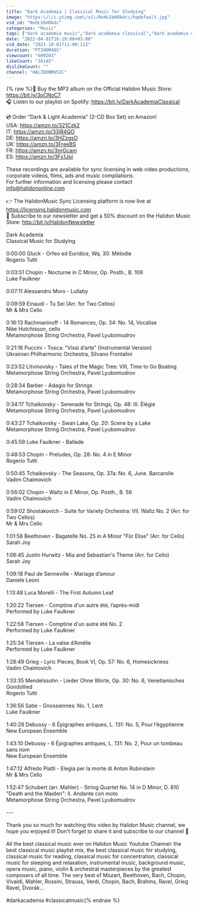 ```yaml
---
title: "Dark Academia | Classical Music for Studying"
image: "https:\/\/i.ytimg.com\/vi\/NxHLSbHOkdc\/hqdefault.jpg"
vid_id: "NxHLSbHOkdc"
categories: "Music"
tags: ["dark academia music","dark academia classical","dark academia classical music"]
date: "2022-04-01T16:19:08+03:00"
vid_date: "2021-10-01T11:00:11Z"
duration: "PT2H6M46S"
viewcount: "609203"
likeCount: "16145"
dislikeCount: ""
channel: "HALIDONMUSIC"
---
```

{% raw %}🎵 Buy the MP3 album on the Official Halidon Music Store: <a rel="nofollow" target="blank" href="https://bit.ly/3oCNoC7">https://bit.ly/3oCNoC7</a><br />🎧 Listen to our playlist on Spotify: <a rel="nofollow" target="blank" href="https://bit.ly/DarkAcademiaClassical">https://bit.ly/DarkAcademiaClassical</a><br /><br />💿 Order &quot;Dark &amp; Light Academia&quot; (2-CD Box Set) on Amazon! <br />USA: <a rel="nofollow" target="blank" href="https://amzn.to/321Czk2">https://amzn.to/321Czk2</a><br />IT: <a rel="nofollow" target="blank" href="https://amzn.to/33jR4QO">https://amzn.to/33jR4QO</a><br />DE: <a rel="nofollow" target="blank" href="https://amzn.to/3HZzgsO">https://amzn.to/3HZzgsO</a><br />UK: <a rel="nofollow" target="blank" href="https://amzn.to/3FreeBS">https://amzn.to/3FreeBS</a><br />FR: <a rel="nofollow" target="blank" href="https://amzn.to/3nrGcam">https://amzn.to/3nrGcam</a><br />ES: <a rel="nofollow" target="blank" href="https://amzn.to/3Fs1JpI">https://amzn.to/3Fs1JpI</a><br /><br />These recordings are available for sync licensing in web video productions, corporate videos, films, ads and music compilations. <br />For further information and licensing please contact info@halidononline.com<br /><br />👉 The HalidonMusic Sync Licensing platform is now live at <a rel="nofollow" target="blank" href="https://licensing.halidonmusic.com">https://licensing.halidonmusic.com</a><br />📧  Subscribe to our newsletter and get a 50% discount on the Halidon Music Store: <a rel="nofollow" target="blank" href="http://bit.ly/HalidonNewsletter">http://bit.ly/HalidonNewsletter</a><br /><br />Dark Academia<br />Classical Music for Studying<br /><br />0:00:00 Gluck - Orfeo ed Euridice, Wq. 30: Mélodie<br />Rogerio Tutti<br /><br />0:03:51 Chopin - Nocturne in C Minor, Op. Posth., B. 108<br />Luke Faulkner<br /><br />0:07:11 Alessandro Moro - Lullaby<br /><br />0:09:59 Einaudi - Tu Sei (Arr. for Two Cellos)<br />Mr &amp; Mrs Cello<br /><br />0:16:13 Rachmaninoff - 14 Romances, Op. 34: No. 14, Vocalise<br />Nike Hutchisson, cello<br />Metamorphose String Orchestra, Pavel Lyubomudrov<br /><br />0:21:16 Puccini - Tosca: &quot;Vissi d’arte&quot; (Instrumental Version)<br />Ukrainian Philharmonic Orchestra, Silvano Frontalini<br /><br />0:23:52 Litvinovsky - Tales of the Magic Tree: VIII, Time to Go Boating<br />Metamorphose String Orchestra, Pavel Lyubomudrov<br /><br />0:28:34 Barber - Adagio for Strings<br />Metamorphose String Orchestra, Pavel Lyubomudrov<br /><br />0:34:17 Tchaikovsky - Serenade for Strings, Op. 48: III. Élégie<br />Metamorphose String Orchestra, Pavel Lyubomudrov<br /><br />0:43:27 Tchaikovsky - Swan Lake, Op. 20: Scene by a Lake<br />Metamorphose String Orchestra, Pavel Lyubomudrov<br /><br />0:45:59 Luke Faulkner - Ballade <br /><br />0:48:53 Chopin - Preludes, Op. 28: No. 4 in E Minor<br />Rogerio Tutti<br /><br />0:50:45 Tchaikovsky - The Seasons, Op. 37a: No. 6, June. Barcarolle<br />Vadim Chaimovich<br /><br />0:56:02 Chopin - Waltz in E Minor, Op. Posth., B. 56<br />Vadim Chaimovich<br /><br />0:59:02 Shostakovich - Suite for Variety Orchestra: VII. Waltz No. 2 (Arr. for Two Cellos)<br />Mr &amp; Mrs Cello<br /><br />1:01:58 Beethoven - Bagatelle No. 25 in A Minor &quot;Für Elise&quot; (Arr. for Cello)<br />Sarah Joy<br /><br />1:06:45 Justin Hurwitz - Mia and Sebastian's Theme (Arr. for Cello)<br />Sarah Joy<br /><br />1:09:18 Paul de Senneville - Mariage d’amour<br />Daniele Leoni<br /><br />1:13:48 Luca Morelli - The First Autumn Leaf<br /><br />1:20:22 Tiersen - Comptine d'un autre été, l’après-midi<br />Performed by Luke Faulkner<br /><br />1:22:58 Tiersen - Comptine d'un autre été No. 2<br />Performed by Luke Faulkner<br /><br />1:25:34 Tiersen - La valse d’Amélie<br />Performed by Luke Faulkner<br /><br />1:28:49 Grieg - Lyric Pieces, Book VI, Op. 57: No. 6, Homesickness<br />Vadim Chaimovich<br /><br />1:33:35 Mendelssohn - Lieder Ohne Worte, Op. 30: No. 6, Venetianisches Gondollied<br />Rogerio Tutti<br /><br />1:36:56 Satie - Gnossiennes: No. 1, Lent<br />Luke Faulkner<br /><br />1:40:28 Debussy - 6 Épigraphes antiques, L. 131: No. 5, Pour l’égyptienne<br />New European Ensemble<br /><br />1:43:10 Debussy - 6 Épigraphes antiques, L. 131: No. 2, Pour un tombeau sans nom<br />New European Ensemble<br /><br />1:47:12 Alfredo Piatti - Elegia per la morte di Anton Rubinstein<br />Mr &amp; Mrs Cello<br /><br />1:52:47 Schubert (arr. Mahler) - String Quartet No. 14 in D Minor, D. 810 &quot;Death and the Maiden&quot;: II. Andante con moto<br />Metamorphose String Orchestra, Pavel Lyubomudrov<br /><br />---<br /><br />Thank you so much for watching this video by Halidon Music channel, we hope you enjoyed it! Don't forget to share it and subscribe to our channel 🤗<br /><br />All the best classical music ever on Halidon Music Youtube Channel: the best classical music playlist mix, the best classical music for studying, classical music for reading, classical music for concentration, classical music for sleeping and relaxation, instrumental music, background music, opera music, piano, violin &amp; orchestral masterpieces by the greatest composers of all time. The very best of Mozart, Beethoven, Bach, Chopin, Vivaldi, Mahler, Rossini, Strauss, Verdi, Chopin, Bach, Brahms, Ravel, Grieg Ravel, Dvorák...<br /><br />#darkacademia #classicalmusic{% endraw %}
